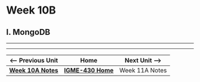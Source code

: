 # Week 10B

## I. MongoDB


---
---

| <-- Previous Unit | Home | Next Unit -->
| --- | --- | --- 
|   [**Week 10A Notes**](10A.md)  |  [**IGME-430 Home**](../) | Week 11A Notes
